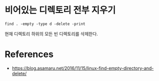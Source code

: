 # 비어있는 디렉토리 전부 지우기

```
find . -empty -type d -delete -print
```

현재 디렉토리 하위의 모든 빈 디렉토리를 삭제한다.

# References
- https://blog.asamaru.net/2016/11/15/linux-find-empty-directory-and-delete/